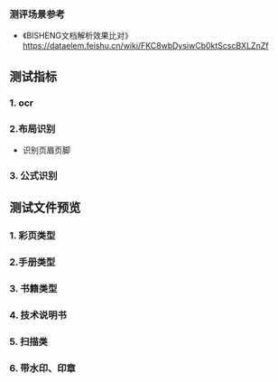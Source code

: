 
### 测评场景参考
- 《BISHENG文档解析效果比对》
https://dataelem.feishu.cn/wiki/FKC8wbDysiwCb0ktScscBXLZnZf


## 测试指标

###  1. ocr

### 2.布局识别
- 识别页眉页脚

### 3. 公式识别


## 测试文件预览
###  1. 彩页类型


### 2.手册类型



### 3. 书籍类型


### 4. 技术说明书


### 5. 扫描类



### 6. 带水印、印章
